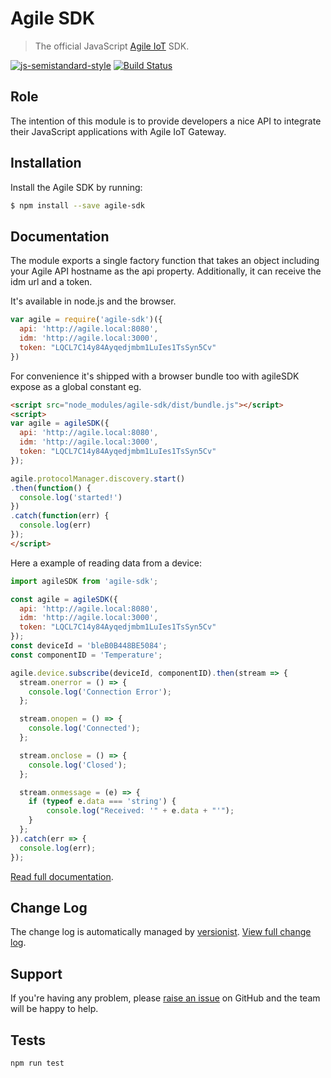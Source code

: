 <!--
# Copyright (C) 2017 FBK.
# All rights reserved. This program and the accompanying materials
# are made available under the terms of the Eclipse Public License v1.0
# which accompanies this distribution, and is available at
# http://www.eclipse.org/legal/epl-v10.html
# 
# Contributors:
#     FBK - initial API and implementation
-->

Agile SDK
=========

> The official JavaScript [Agile IoT](https://github.com/Agile-IoT) SDK.

[![js-semistandard-style](https://img.shields.io/badge/code%20style-semistandard-brightgreen.svg?style=flat-square)](https://github.com/Flet/semistandard)
[![Build Status](https://travis-ci.org/resin-io/resin-sdk.svg?branch=master)](https://travis-ci.org/Agile-IoT/agile-sdk)

Role
----

The intention of this module is to provide developers a nice API to integrate their JavaScript applications with Agile IoT Gateway.

Installation
------------

Install the Agile SDK by running:

```sh
$ npm install --save agile-sdk
```

Documentation
-------------

The module exports a single factory function that takes an object including your Agile API hostname as the api property. Additionally, it can receive the idm url and a token.

It's available in node.js and the browser.

``` js
var agile = require('agile-sdk')({
  api: 'http://agile.local:8080',
  idm: 'http://agile.local:3000',
  token: "LQCL7C14y84Ayqedjmbm1LuIes1TsSyn5Cv"
})
```

For convenience it's shipped with a browser bundle too with agileSDK expose as a global constant eg.

``` html
<script src="node_modules/agile-sdk/dist/bundle.js"></script>
<script>
var agile = agileSDK({
  api: 'http://agile.local:8080',
  idm: 'http://agile.local:3000',
  token: "LQCL7C14y84Ayqedjmbm1LuIes1TsSyn5Cv"
});

agile.protocolManager.discovery.start()
.then(function() {
  console.log('started!')
})
.catch(function(err) {
  console.log(err)
});
</script>
```

Here a example of reading data from a device:

``` js
import agileSDK from 'agile-sdk';

const agile = agileSDK({
  api: 'http://agile.local:8080',
  idm: 'http://agile.local:3000',
  token: "LQCL7C14y84Ayqedjmbm1LuIes1TsSyn5Cv"
});
const deviceId = 'bleB0B448BE5084';
const componentID = 'Temperature';

agile.device.subscribe(deviceId, componentID).then(stream => {
  stream.onerror = () => {
    console.log('Connection Error');
  };

  stream.onopen = () => {
    console.log('Connected');
  };

  stream.onclose = () => {
    console.log('Closed');
  };

  stream.onmessage = (e) => {
    if (typeof e.data === 'string') {
        console.log("Received: '" + e.data + "'");
    }
  };
}).catch(err => {
  console.log(err);
});
```

[Read full documentation](DOCUMENTATION.md).

Change Log
---------

The change log is automatically managed by [versionist](https://github.com/resin-io/versionist). [View full change log](CHANGELOG.md).

Support
-------

If you're having any problem, please [raise an issue](https://github.com/Agile-IoT/agile-sdk/issues/new) on GitHub and the team will be happy to help.

Tests
-----

```
npm run test
```

